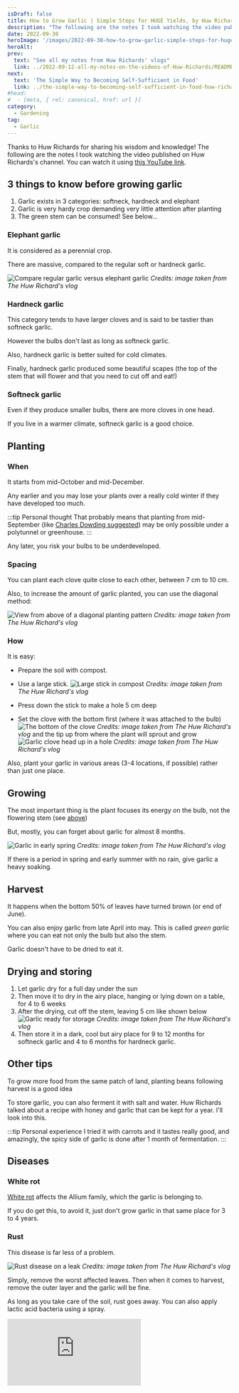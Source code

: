 ```yaml
---
isDraft: false
title: How to Grow Garlic | Simple Steps for HUGE Yields, by Huw Richards
description: "The following are the notes I took watching the video published on Huw Richards's channel"
date: 2022-09-30
heroImage: '/images/2022-09-30-how-to-grow-garlic-simple-steps-for-huge-yields-huw-richards-hero.jpg'
heroAlt:
prev:
  text: "See all my notes from Huw Richards' vlogs"
  link: ../2022-09-12-all-my-notes-on-the-videos-of-Huw-Richards/README.md
next:
  text: 'The Simple Way to Becoming Self-Sufficient in Food'
  link: ../the-simple-way-to-becoming-self-sufficient-in-food-huw-richards/README.md
#head:
#  - [meta, { rel: canonical, href: url }]
category:
  - Gardening
tag:
  - Garlic
---
```


Thanks to Huw Richards for sharing his wisdom and knowledge!
The following are the notes I took watching the video published on Huw Richards's channel.
You can watch it using [this YouTube link](https://www.youtube.com/watch?v=FmCBTd_qCh0).

## 3 things to know before growing garlic

1. Garlic exists in 3 categories: softneck, hardneck and elephant
2. Garlic is very hardy crop demanding very little attention after planting
3. The green stem can be consumed! See below...

### Elephant garlic

It is considered as a perennial crop.

There are massive, compared to the regular soft or hardneck garlic.

![Compare regular garlic versus elephant garlic](./elephant-vs-regular-garlic.jpg)
_Credits: image taken from The Huw Richard's vlog_

### Hardneck garlic

This category tends to have larger cloves and is said to be tastier than softneck garlic.

However the bulbs don't last as long as softneck garlic.

Also, hardneck garlic is better suited for cold climates.

Finally, hardneck garlic produced some beautiful scapes (the top of the stem that will flower and that you need to cut off and eat!)

### Softneck garlic

Even if they produce smaller bulbs, there are more cloves in one head.

If you live in a warmer climate, softneck garlic is a good choice.

## Planting

### When

It starts from mid-October and mid-December.

Any earlier and you may lose your plants over a really cold winter if they have developed too much.

:::tip Personal thought
That probably means that planting from mid-September (like [Charles Dowding suggested](../2022-09-28-grow-garlic-charles-dowding/README.md)) may be only possible under a polytunnel or greenhouse.
:::

Any later, you risk your bulbs to be underdeveloped.

### Spacing

You can plant each clove quite close to each other, between 7 cm to 10 cm.

Also, to increase the amount of garlic planted, you can use the diagonal method:

![View from above of a diagonal planting pattern](./diagonal-planting.jpg)
_Credits: image taken from The Huw Richard's vlog_

### How

It is easy:

- Prepare the soil with compost.
- Use a large stick.
  ![Large stick in compost](./how-to-plant.jpg)
  _Credits: image taken from The Huw Richard's vlog_

- Press down the stick to make a hole 5 cm deep
- Set the clove with the bottom first (where it was attached to the bulb)
  ![The bottom of the clove](./bottom-clove.jpg)
  _Credits: image taken from The Huw Richard's vlog_
  and the tip up from where the plant will sprout and grow
  ![Garlic clove head up in a hole](./garlic-clove-head-up-in-a-hole.jpg)
  _Credits: image taken from The Huw Richard's vlog_

Also, plant your garlic in various areas (3-4 locations, if possible) rather than just one place.

## Growing

The most important thing is the plant focuses its energy on the bulb, not the flowering stem (see [above](#hardneck-garlic))

But, mostly, you can forget about garlic for almost 8 months.

![Garlic in early spring](./garlic-early-spring.jpg)
_Credits: image taken from The Huw Richard's vlog_

If there is a period in spring and early summer with no rain, give garlic a heavy soaking.

## Harvest

It happens when the bottom 50% of leaves have turned brown (or end of June).

You can also enjoy garlic from late April into may.
This is called _green garlic_ where you can eat not only the bulb but also the stem.

Garlic doesn't have to be dried to eat it.

## Drying and storing

1. Let garlic dry for a full day under the sun
2. Then move it to dry in the airy place, hanging or lying down on a table, for 4 to 6 weeks
3. After the drying, cut off the stem, leaving 5 cm like shown below
   ![Garlic ready for storage](./garlic-ready-for-storage.jpg)
   _Credits: image taken from The Huw Richard's vlog_
4. Then store it in a dark, cool but airy place for 9 to 12 months for softneck garlic and 4 to 6 months for hardneck garlic.

## Other tips

To grow more food from the same patch of land, planting beans following harvest is a good idea

To store garlic, you can also ferment it with salt and water.
Huw Richards talked about a recipe with honey and garlic that can be kept for a year. I'll look into this.

:::tip Personal experience
I tried it with carrots and it tastes really good, and amazingly, the spicy side of garlic is done after 1 month of fermentation.
:::

## Diseases

### White rot

[White rot](https://www.bing.com/search?q=white%20rot%20disease) affects the Allium family, which the garlic is belonging to.

If you do get this, to avoid it, just don't grow garlic in that same place for 3 to 4 years.

### Rust

This disease is far less of a problem.

![Rust disease on a leak](./rust-disease.jpg)
_Credits: image taken from The Huw Richard's vlog_

Simply, remove the worst affected leaves. Then when it comes to harvest, remove the outer layer and the garlic will be fine.

As long as you take care of the soil, rust goes away. You can also apply lactic acid bacteria using a spray.

<!-- markdownlint-disable MD033 -->
<iframe class="newsletter-embed" src="https://thetooltip.substack.com/embed" frameborder="0" scrolling="no"></iframe>
